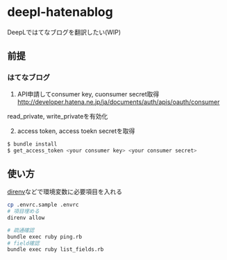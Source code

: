# deepl-hatenablog
DeepLではてなブログを翻訳したい(WIP)

## 前提
### はてなブログ
1. API申請してconsumer key, cuonsumer secret取得
http://developer.hatena.ne.jp/ja/documents/auth/apis/oauth/consumer

read_private, write_privateを有効化

2. access token, access toekn secretを取得

```bash
$ bundle install
$ get_access_token <your consumer key> <your consumer secret>
```


## 使い方
[direnv](https://github.com/direnv/direnv)などで環境変数に必要項目を入れる

```bash
cp .envrc.sample .envrc
# 項目埋める
direnv allow
```

```bash
# 疏通確認
bundle exec ruby ping.rb
# field確認
bundle exec ruby list_fields.rb
```